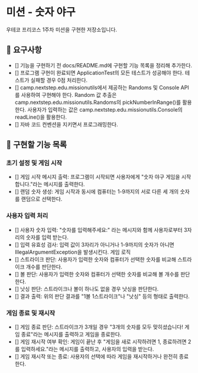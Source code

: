 # 미션 - 숫자 야구

우테코 프리코스 1주차 미션을 구현한 저장소입니다.

## 📝 요구사항
- [] 기능을 구현하기 전 docs/README.md에 구현할 기능 목록을 정리해 추가한다.
- [] 프로그램 구현이 완료되면 ApplicationTest의 모든 테스트가 성공해야 한다. 테스트가 실패할 경우 0점 처리한다.
- [] camp.nextstep.edu.missionutils에서 제공하는 Randoms 및 Console API를 사용하여 구현해야 한다.
  Random 값 추출은 camp.nextstep.edu.missionutils.Randoms의 pickNumberInRange()를 활용한다.
  사용자가 입력하는 값은 camp.nextstep.edu.missionutils.Console의 readLine()을 활용한다.
- [] 자바 코드 컨벤션을 지키면서 프로그래밍한다.

## 🎯 구현할 기능 목록

### 초기 설정 및 게임 시작

- [] 게임 시작 메시지 출력: 프로그램이 시작되면 사용자에게 "숫자 야구 게임을 시작합니다."라는 메시지를 출력한다.
- [] 랜덤 숫자 생성: 게임 시작과 동시에 컴퓨터는 1-9까지의 서로 다른 세 개의 숫자를 랜덤으로 선택한다.

### 사용자 입력 처리

- [] 사용자 숫자 입력: "숫자를 입력해주세요:" 라는 메시지와 함께 사용자로부터 3자리의 숫자를 입력 받는다.
- [] 입력 유효성 검사: 입력 값이 3자리가 아니거나 1-9까지의 숫자가 아니면 IllegalArgumentException을 발생시킨다.
게임 로직
- [] 스트라이크 판단: 사용자가 입력한 숫자와 컴퓨터가 선택한 숫자를 비교해 스트라이크 개수를 판단한다.
- [] 볼 판단: 사용자가 입력한 숫자와 컴퓨터가 선택한 숫자를 비교해 볼 개수를 판단한다.
- [] 낫싱 판단: 스트라이크나 볼이 하나도 없을 경우 낫싱을 판단한다.
- [] 결과 출력: 위의 판단 결과를 "1볼 1스트라이크"나 "낫싱" 등의 형태로 출력한다.

### 게임 종료 및 재시작

- [] 게임 종료 판단: 스트라이크가 3개일 경우 "3개의 숫자를 모두 맞히셨습니다! 게임 종료"라는 메시지를 출력하고 게임을 종료한다.
- [] 게임 재시작 여부 확인: 게임이 끝난 후 "게임을 새로 시작하려면 1, 종료하려면 2를 입력하세요."라는 메시지를 출력하고, 사용자의 입력을 받는다.
- [] 게임 재시작 또는 종료: 사용자의 선택에 따라 게임을 재시작하거나 완전히 종료한다.
